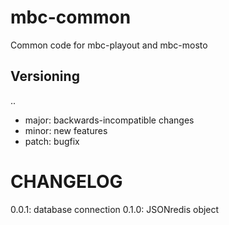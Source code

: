 mbc-common
==========

Common code for mbc-playout and mbc-mosto

Versioning
----------
<major>.<minor>.<patch>
* major: backwards-incompatible changes
* minor: new features
* patch: bugfix

CHANGELOG
=========

0.0.1: database connection
0.1.0: JSONredis object
